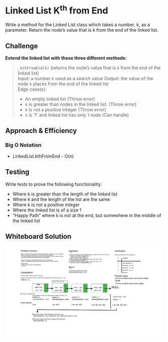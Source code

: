# Linked List K<sup>th</sup> from End

Write a method for the Linked List class which takes a number, k, as a parameter. Return the node’s value that is k from the end of the linked list.

## Challenge

**Extend the linked list with these three different methods:**

>`.kthFromEnd(k)` (returns the node’s value that is `k` from the end of the linked list)  
>Input: a number `k` used as a search value
>Output: the value of the node `k` places from the end of the linked list  
>Edge case(s):
>- An empty linked list (Throw error)
>- `k` is greater than nodes in the linked list. (Throw error)
>- `k` is not a positive integer (Throw error)
>- `k` is '1' and linked list has only 1 node (Can handle)

## Approach & Efficiency

### Big O Notation

- LinkedList.kthFromEnd - O(n)

## Testing

Write tests to prove the following functionality:

- Where k is greater than the length of the linked list
- Where k and the length of the list are the same
- Where k is not a positive integer
- Where the linked list is of a size 1
- “Happy Path” where k is not at the end, but somewhere in the middle of the linked list

## Whiteboard Solution

![code-challenge-07](./assets/CodeChallenge7-Whiteboard.png)
